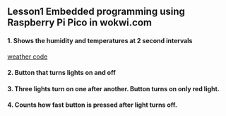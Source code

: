 ## Lesson1 Embedded programming using Raspberry Pi Pico in wokwi.com
#### 1. Shows the humidity and temperatures at 2 second intervals 
[weather code](https://github.com/Eino-dev-stu/Iot-perusteet/blob/main/lesson_1/weather.py)
#### 2. Button that turns lights on and off

#### 3. Three lights turn on one after another. Button turns on only red light.

#### 4. Counts how fast button is pressed after light turns off.
